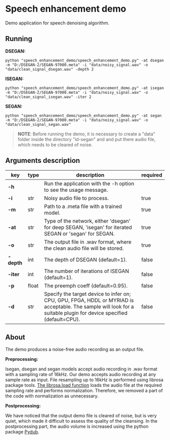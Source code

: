 # Speech enhancement demo

Demo application for speech denoising algorithm.

## Running

**DSEGAN:**

`
python "speech_enhancement_demo/speech_enhancement_demo.py" -at dsegan -m "D:/DSEGAN-2/SEGAN-97000.meta" -i "data/noisy_signal.wav" -o "data/clean_signal_dsegan.wav" -depth 2
`

**ISEGAN:**

`
python "speech_enhancement_demo/speech_enhancement_demo.py" -at isegan -m "D:/DSEGAN-2/SEGAN-97000.meta" -i "data/noisy_signal.wav" -o "data/clean_signal_isegan.wav" -iter 2
`

**SEGAN:**

`
python "speech_enhancement_demo/speech_enhancement_demo.py" -at segan -m "D:/DSEGAN-2/SEGAN-97000.meta" -i "data/noisy_signal.wav" -o "data/clean_signal_segan.wav"
`

> **NOTE**: Before running the demo, it is necessary to create a "data" folder inside the directory "id-segan" and and put there audio file, which needs to be cleared of noise.


## Arguments description

| key         |type |description | required |
|-------------|---|---|---|
| **-h**      |  | Run the application with the -h option to see the usage message. | |
| **-i**      | str | Noisy audio file to process. | true |
| **-m**      | str | Path to a .meta file with a trained model. | true |
| **-at**     | str | Type of the network, either 'dsegan' for deep SEGAN, 'isegan' for iterated SEGAN or 'segan' for SEGAN. | true |
| **-o**      | str | The output file in .wav format, where the clean audio file will be stored. | true |
| **-depth**  | int | The depth of DSEGAN (default=1). | false |
| **-iter**   | int | The number of iterations of ISEGAN (default=1).| false |
| **-p**      | float | The preemph coeff (default=0.95). | false |
| **-d**      | str | Specify the target device to infer on; CPU, GPU, FPGA, HDDL or MYRIAD is acceptable. The sample will look for a suitable plugin for device specified (default=CPU). | false |


## About

The demo produces a noise-free audio recording as an output file. 


**Preprocessing:**

Isegan, dsegan and segan models accept audio recording in .wav format with a sampling rate of 16kHz. Our demo accepts audio recording at any sample rate as input. File resampling up to 16kHz is performed using librosa package tools. [The librosa.load function](https://librosa.org/doc/main/generated/librosa.load.html) loads the audio file at the required sampling rate and performs normalization. Therefore, we removed a part of the code with normalization as unnecessary.

**Postprocessing:**

We have noticed that the output demo file is cleared of noise, but is very quiet, which made it difficult to assess the quality of the cleansing. In the postprocessing part, the audio volume is increased using the python package [Pydub](https://github.com/jiaaro/pydub).




